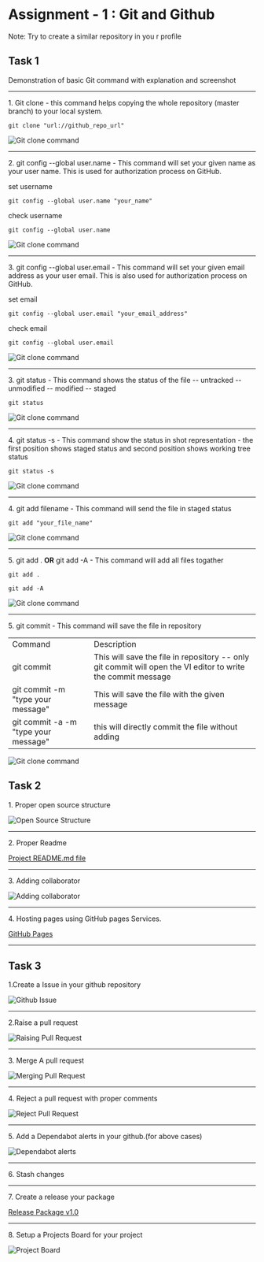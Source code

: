 <h1> Assignment - 1 : Git and Github </h1>
Note: Try to create a similar repository in you r profile

<h2> Task 1</h2>
<p>Demonstration of basic Git command with explanation and screenshot</p>
<hr>
<p>1. Git clone - this command helps copying the whole repository (master branch) to your local system.</p>

`git clone "url://github_repo_url"`

![Git clone command](https://github.com/vrundag91/git_commands/blob/master/git-commands-screenshot/git-clone.PNG)

<hr>

<p>2. git config --global user.name - This command will set your given name as your user name. This is used for authorization process on GitHub.</p>

<p>set username</p>

`git config --global user.name "your_name"`

<p>check username</p>

`git config --global user.name`

![Git clone command](https://github.com/vrundag91/git_commands/blob/master/git-commands-screenshot/git-username.PNG)

<hr>

<p>3. git config --global user.email - This command will set your given email address as your user email. This is also used for authorization process on GitHub.</p>

<p>set email</p>

`git config --global user.email "your_email_address"`
<p>check email</p>

`git config --global user.email`

![Git clone command](https://github.com/vrundag91/git_commands/blob/master/git-commands-screenshot/git-useremail.PNG)

<hr>

<p>3. git status - This command shows the status of the file -- untracked -- unmodified -- modified -- staged</p>

`git status`

![Git clone command](https://github.com/vrundag91/git_commands/blob/master/git-commands-screenshot/git-status.PNG)

<hr>

<p>4. git status -s - This command show the status in shot representation - the first position shows staged status and second position shows working tree status</p>

`git status -s`

![Git clone command](https://github.com/vrundag91/git_commands/blob/master/git-commands-screenshot/git-status-short.PNG)

<hr>

<p>4. git add filename - This command will send the file in staged status</p>

`git add "your_file_name"`

![Git clone command](https://github.com/vrundag91/git_commands/blob/master/git-commands-screenshot/git-add-file.PNG)

<hr>

<p>5. git add . <b>OR</b> git add -A - This command will add all files togather</p>

`git add .`

`git add -A`

![Git clone command](https://github.com/vrundag91/git_commands/blob/master/git-commands-screenshot/git-add-all.PNG)

<hr>

<p>5. git commit - This command will save the file in repository</p>

<table>
    <tr>
        <td>Command</td>
        <td>Description</td>
    </tr>
    <tr>
        <td>git commit</td>
        <td>This will save the file in repository -- only git commit will open the VI editor to write the commit message</td>
    </tr>
    <tr>
        <td>git commit -m "type your message"</td>
        <td>This will save the file with the given message</td>
    </tr>
    <tr>
        <td>git commit -a -m "type your message"</td>
        <td>this will directly commit the file without adding</td>
    </tr>
</table>

![Git clone command](https://github.com/vrundag91/git_commands/blob/master/git-commands-screenshot/git-commit.PNG)

<h2>Task 2</h2>

<p>1. Proper open source structure</p>

![Open Source Structure](https://github.com/vrundag91/git_commands/blob/new-page/git-commands-screenshot/open-sourse-structure.png)

<hr>

<p>2. Proper Readme</p>

[Project README.md file](https://github.com/vrundag91/git_commands/blob/master/README.md)

<hr>

<p>3. Adding collaborator</p>

![Adding collaborator](https://github.com/vrundag91/git_commands/blob/new-page/git-commands-screenshot/git-collaborator.PNG)

<hr>

<p>4. Hosting pages using GitHub pages Services.</p>

[GitHub Pages](https://vrundag91.github.io/git_commands/)

<hr>

<h2>Task 3</h2>


<p>1.Create a Issue in your github repository</p>

![Github Issue](https://github.com/vrundag91/git_commands/blob/new-page/git-commands-screenshot/git-issue.PNG)

<hr>

<p>2.Raise a pull request</p>

![Raising Pull Request](https://github.com/vrundag91/git_commands/blob/new-page/git-commands-screenshot/git-merge-request.PNG)

<hr>

<p>3. Merge A pull request</p>

![Merging Pull Request](https://github.com/vrundag91/git_commands/blob/new-page/git-commands-screenshot/merge-pull-request.PNG)

<hr>

<p>4. Reject a pull request with proper comments</p>

![Reject Pull Request](https://github.com/vrundag91/git_commands/blob/new-page/git-commands-screenshot/reject-pull-request.PNG)

<hr>

<p>5. Add a Dependabot alerts in your github.(for above cases)</p>

![Dependabot alerts](https://github.com/vrundag91/git_commands/blob/new-page/git-commands-screenshot/dependabot-alerts.PNG)

<hr>

<p>6. Stash changes</p>
<hr>

<p>7. Create a release your package</p>

[Release Package v1.0](https://github.com/vrundag91/git_commands/releases/tag/v1.0)

<hr>

<p>8. Setup a Projects Board for your project</p>

![Project Board](https://github.com/vrundag91/git_commands/blob/new-page/git-commands-screenshot/project-board.PNG)

